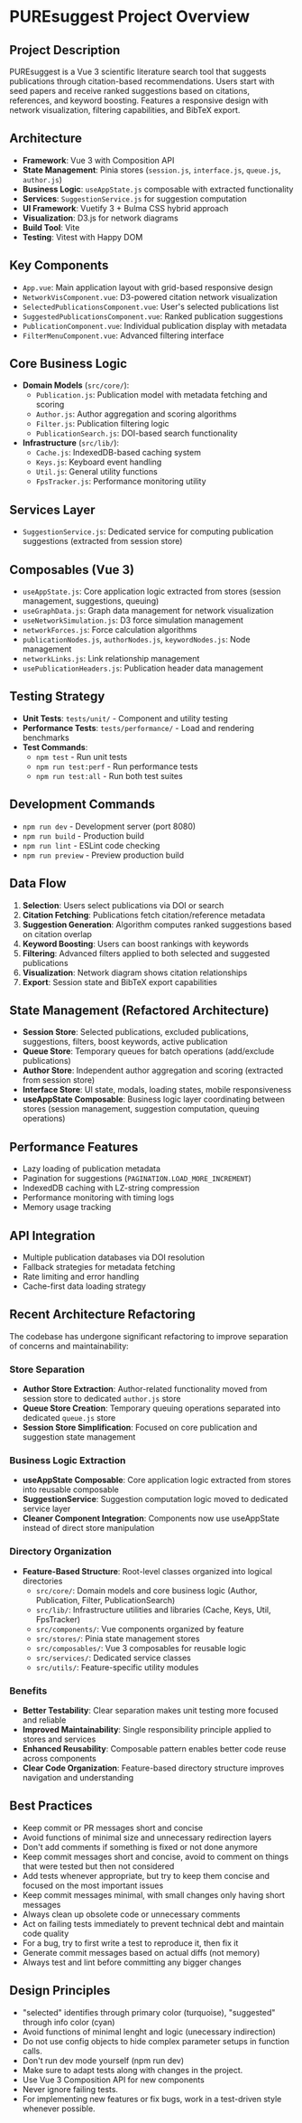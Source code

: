 # PUREsuggest Project Overview

## Project Description
PUREsuggest is a Vue 3 scientific literature search tool that suggests publications through citation-based recommendations. Users start with seed papers and receive ranked suggestions based on citations, references, and keyword boosting. Features a responsive design with network visualization, filtering capabilities, and BibTeX export.

## Architecture
- **Framework**: Vue 3 with Composition API
- **State Management**: Pinia stores (`session.js`, `interface.js`, `queue.js`, `author.js`)
- **Business Logic**: `useAppState.js` composable with extracted functionality
- **Services**: `SuggestionService.js` for suggestion computation
- **UI Framework**: Vuetify 3 + Bulma CSS hybrid approach
- **Visualization**: D3.js for network diagrams
- **Build Tool**: Vite
- **Testing**: Vitest with Happy DOM

## Key Components
- `App.vue`: Main application layout with grid-based responsive design
- `NetworkVisComponent.vue`: D3-powered citation network visualization
- `SelectedPublicationsComponent.vue`: User's selected publications list
- `SuggestedPublicationsComponent.vue`: Ranked publication suggestions
- `PublicationComponent.vue`: Individual publication display with metadata
- `FilterMenuComponent.vue`: Advanced filtering interface

## Core Business Logic
- **Domain Models** (`src/core/`):
  - `Publication.js`: Publication model with metadata fetching and scoring
  - `Author.js`: Author aggregation and scoring algorithms
  - `Filter.js`: Publication filtering logic
  - `PublicationSearch.js`: DOI-based search functionality
- **Infrastructure** (`src/lib/`):
  - `Cache.js`: IndexedDB-based caching system
  - `Keys.js`: Keyboard event handling
  - `Util.js`: General utility functions
  - `FpsTracker.js`: Performance monitoring utility

## Services Layer
- `SuggestionService.js`: Dedicated service for computing publication suggestions (extracted from session store)

## Composables (Vue 3)
- `useAppState.js`: Core application logic extracted from stores (session management, suggestions, queuing)
- `useGraphData.js`: Graph data management for network visualization
- `useNetworkSimulation.js`: D3 force simulation management
- `networkForces.js`: Force calculation algorithms
- `publicationNodes.js`, `authorNodes.js`, `keywordNodes.js`: Node management
- `networkLinks.js`: Link relationship management
- `usePublicationHeaders.js`: Publication header data management

## Testing Strategy
- **Unit Tests**: `tests/unit/` - Component and utility testing
- **Performance Tests**: `tests/performance/` - Load and rendering benchmarks
- **Test Commands**: 
  - `npm test` - Run unit tests
  - `npm run test:perf` - Run performance tests
  - `npm run test:all` - Run both test suites

## Development Commands
- `npm run dev` - Development server (port 8080)
- `npm run build` - Production build
- `npm run lint` - ESLint code checking
- `npm run preview` - Preview production build

## Data Flow
1. **Selection**: Users select publications via DOI or search
2. **Citation Fetching**: Publications fetch citation/reference metadata
3. **Suggestion Generation**: Algorithm computes ranked suggestions based on citation overlap
4. **Keyword Boosting**: Users can boost rankings with keywords
5. **Filtering**: Advanced filters applied to both selected and suggested publications
6. **Visualization**: Network diagram shows citation relationships
7. **Export**: Session state and BibTeX export capabilities

## State Management (Refactored Architecture)
- **Session Store**: Selected publications, excluded publications, suggestions, filters, boost keywords, active publication
- **Queue Store**: Temporary queues for batch operations (add/exclude publications)
- **Author Store**: Independent author aggregation and scoring (extracted from session store)
- **Interface Store**: UI state, modals, loading states, mobile responsiveness
- **useAppState Composable**: Business logic layer coordinating between stores (session management, suggestion computation, queuing operations)

## Performance Features
- Lazy loading of publication metadata
- Pagination for suggestions (`PAGINATION.LOAD_MORE_INCREMENT`)
- IndexedDB caching with LZ-string compression
- Performance monitoring with timing logs
- Memory usage tracking

## API Integration
- Multiple publication databases via DOI resolution
- Fallback strategies for metadata fetching
- Rate limiting and error handling
- Cache-first data loading strategy

## Recent Architecture Refactoring

The codebase has undergone significant refactoring to improve separation of concerns and maintainability:

### Store Separation
- **Author Store Extraction**: Author-related functionality moved from session store to dedicated `author.js` store
- **Queue Store Creation**: Temporary queuing operations separated into dedicated `queue.js` store
- **Session Store Simplification**: Focused on core publication and suggestion state management

### Business Logic Extraction
- **useAppState Composable**: Core application logic extracted from stores into reusable composable
- **SuggestionService**: Suggestion computation logic moved to dedicated service layer
- **Cleaner Component Integration**: Components now use useAppState instead of direct store manipulation

### Directory Organization
- **Feature-Based Structure**: Root-level classes organized into logical directories
  - `src/core/`: Domain models and core business logic (Author, Publication, Filter, PublicationSearch)
  - `src/lib/`: Infrastructure utilities and libraries (Cache, Keys, Util, FpsTracker)
  - `src/components/`: Vue components organized by feature
  - `src/stores/`: Pinia state management stores
  - `src/composables/`: Vue 3 composables for reusable logic
  - `src/services/`: Dedicated service classes
  - `src/utils/`: Feature-specific utility modules

### Benefits
- **Better Testability**: Clear separation makes unit testing more focused and reliable
- **Improved Maintainability**: Single responsibility principle applied to stores and services
- **Enhanced Reusability**: Composable pattern enables better code reuse across components
- **Clear Code Organization**: Feature-based directory structure improves navigation and understanding

## Best Practices

- Keep commit or PR messages short and concise
- Avoid functions of minimal size and unnecessary redirection layers
- Don't add comments if something is fixed or not done anymore
- Keep commit messages short and concise, avoid to comment on things that were tested but then not considered
- Add tests whenever appropriate, but try to keep them concise and focused on the most important issues
- Keep commit messages minimal, with small changes only having short messages
- Always clean up obsolete code or unnecessary comments
- Act on failing tests immediately to prevent technical debt and maintain code quality
- For a bug, try to first write a test to reproduce it, then fix it
- Generate commit messages based on actual diffs (not memory)
- Always test and lint before committing any bigger changes

## Design Principles

- "selected" identifies through primary color (turquoise), "suggested" through info color (cyan)
- Avoid functions of minimal lenght and logic (unecessary indirection)
- Do not use config objects to hide complex parameter setups in function calls.
- Don't run dev mode yourself (npm run dev)
- Make sure to adapt tests along with changes in the project.
- Use Vue 3 Composition API for new components
- Never ignore failing tests.
- For implementing new features or fix bugs, work in a test-driven style whenever possible.